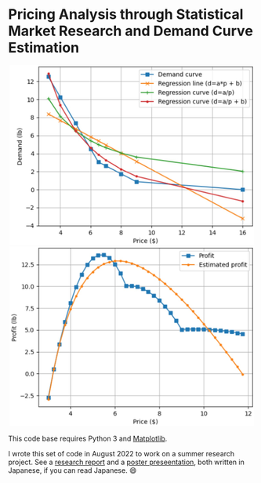 # Pricing Analysis through Statistical Market Research and Demand Curve Estimation

<p align="center">
  <img src="images/demand-curve-regression.jpg" width="500" />
  <img src="images/profit.jpg" width="500" />
</p>

This code base requires Python 3 and [Matplotlib](https://matplotlib.org/). 

I wrote this set of code in August 2022 to work on a summer research project. See a [research report]() and a [poster preseentation](./images/poster-presentation.jpg), both written in Japanese, if you can read Japanese. :smile: 
